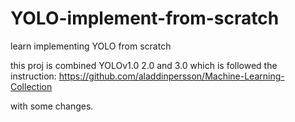 # YOLO-implement-from-scratch
learn implementing YOLO from scratch

this proj is combined YOLOv1.0 2.0 and 3.0 which is followed the instruction:
https://github.com/aladdinpersson/Machine-Learning-Collection

with some changes.
